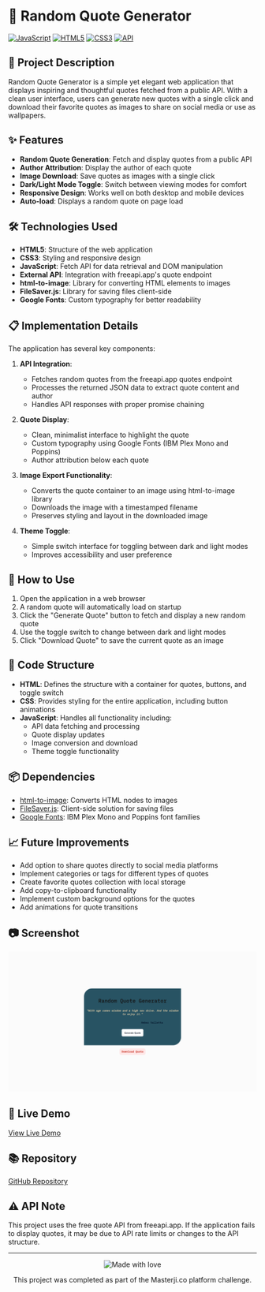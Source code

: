 # 📜 Random Quote Generator

[![JavaScript](https://img.shields.io/badge/JavaScript-F7DF1E?style=for-the-badge&logo=javascript&logoColor=black)](https://developer.mozilla.org/en-US/docs/Web/JavaScript)
[![HTML5](https://img.shields.io/badge/HTML5-E34F26?style=for-the-badge&logo=html5&logoColor=white)](https://developer.mozilla.org/en-US/docs/Web/HTML)
[![CSS3](https://img.shields.io/badge/CSS3-1572B6?style=for-the-badge&logo=css3&logoColor=white)](https://developer.mozilla.org/en-US/docs/Web/CSS)
[![API](https://img.shields.io/badge/API-Integration-2ea44f?style=for-the-badge)](https://freeapi.app)

## 📝 Project Description

Random Quote Generator is a simple yet elegant web application that displays inspiring and thoughtful quotes fetched from a public API. With a clean user interface, users can generate new quotes with a single click and download their favorite quotes as images to share on social media or use as wallpapers.

## ✨ Features

- **Random Quote Generation**: Fetch and display quotes from a public API
- **Author Attribution**: Display the author of each quote
- **Image Download**: Save quotes as images with a single click
- **Dark/Light Mode Toggle**: Switch between viewing modes for comfort
- **Responsive Design**: Works well on both desktop and mobile devices
- **Auto-load**: Displays a random quote on page load

## 🛠️ Technologies Used

- **HTML5**: Structure of the web application
- **CSS3**: Styling and responsive design 
- **JavaScript**: Fetch API for data retrieval and DOM manipulation
- **External API**: Integration with freeapi.app's quote endpoint
- **html-to-image**: Library for converting HTML elements to images
- **FileSaver.js**: Library for saving files client-side
- **Google Fonts**: Custom typography for better readability

## 📋 Implementation Details

The application has several key components:

1. **API Integration**:
   - Fetches random quotes from the freeapi.app quotes endpoint
   - Processes the returned JSON data to extract quote content and author
   - Handles API responses with proper promise chaining

2. **Quote Display**:
   - Clean, minimalist interface to highlight the quote
   - Custom typography using Google Fonts (IBM Plex Mono and Poppins)
   - Author attribution below each quote

3. **Image Export Functionality**:
   - Converts the quote container to an image using html-to-image library
   - Downloads the image with a timestamped filename
   - Preserves styling and layout in the downloaded image

4. **Theme Toggle**:
   - Simple switch interface for toggling between dark and light modes
   - Improves accessibility and user preference

## 🚀 How to Use

1. Open the application in a web browser
2. A random quote will automatically load on startup
3. Click the "Generate Quote" button to fetch and display a new random quote
4. Use the toggle switch to change between dark and light modes
5. Click "Download Quote" to save the current quote as an image

## 🧩 Code Structure

- **HTML**: Defines the structure with a container for quotes, buttons, and toggle switch
- **CSS**: Provides styling for the entire application, including button animations
- **JavaScript**: Handles all functionality including:
  - API data fetching and processing
  - Quote display updates
  - Image conversion and download
  - Theme toggle functionality

## 📦 Dependencies

- [html-to-image](https://github.com/bubkoo/html-to-image): Converts HTML nodes to images
- [FileSaver.js](https://github.com/eligrey/FileSaver.js/): Client-side solution for saving files
- [Google Fonts](https://fonts.google.com/): IBM Plex Mono and Poppins font families

## 📈 Future Improvements

- Add option to share quotes directly to social media platforms
- Implement categories or tags for different types of quotes
- Create favorite quotes collection with local storage
- Add copy-to-clipboard functionality
- Implement custom background options for the quotes
- Add animations for quote transitions

## 📷 Screenshot

![random_quote_generator](<../03-[Cohort] JS Assignment/random_quote_generator.png>)

## 🔗 Live Demo

[View Live Demo](https://your-deployment-url-here)

## 📚 Repository

[GitHub Repository](https://github.com/gokuthecoder/random-quote-generator)

## ⚠️ API Note

This project uses the free quote API from freeapi.app. If the application fails to display quotes, it may be due to API rate limits or changes to the API structure.

---

<div align="center">
  <img src="https://img.shields.io/badge/Made%20with%20%E2%9D%A4%EF%B8%8F%20by-gokuthecoder-red" alt="Made with love">
  <p>This project was completed as part of the Masterji.co platform challenge.</p>
</div>